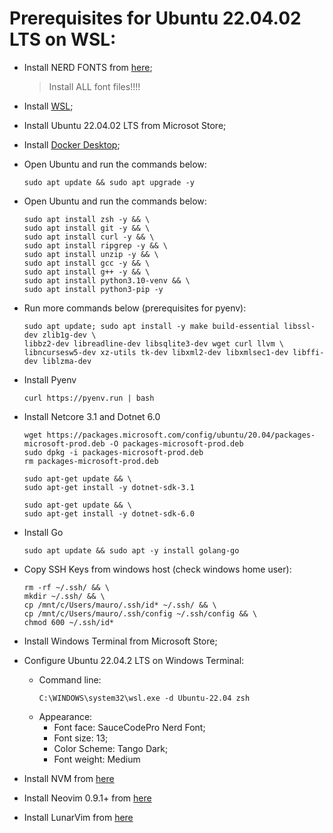 # Prerequisites for Ubuntu 22.04.02 LTS on WSL:

- Install NERD FONTS from [here](fonts/);
  > Install ALL font files!!!!
- Install [WSL](https://docs.microsoft.com/en-us/windows/wsl/install);
- Install Ubuntu 22.04.02 LTS from Microsot Store;
- Install [Docker Desktop](https://www.docker.com/products/docker-desktop/);

- Open Ubuntu and run the commands below:
  ```
  sudo apt update && sudo apt upgrade -y 
  ```

- Open Ubuntu and run the commands below:
  ```
  sudo apt install zsh -y && \
  sudo apt install git -y && \
  sudo apt install curl -y && \
  sudo apt install ripgrep -y && \
  sudo apt install unzip -y && \
  sudo apt install gcc -y && \
  sudo apt install g++ -y && \
  sudo apt install python3.10-venv && \
  sudo apt install python3-pip -y
  ```

- Run more commands below (prerequisites for pyenv):
  ```
  sudo apt update; sudo apt install -y make build-essential libssl-dev zlib1g-dev \
  libbz2-dev libreadline-dev libsqlite3-dev wget curl llvm \
  libncursesw5-dev xz-utils tk-dev libxml2-dev libxmlsec1-dev libffi-dev liblzma-dev
  ```

- Install Pyenv
  ```
  curl https://pyenv.run | bash
  ```

- Install Netcore 3.1 and Dotnet 6.0
  ```
  wget https://packages.microsoft.com/config/ubuntu/20.04/packages-microsoft-prod.deb -O packages-microsoft-prod.deb
  sudo dpkg -i packages-microsoft-prod.deb
  rm packages-microsoft-prod.deb
  ```

  ```
  sudo apt-get update && \
  sudo apt-get install -y dotnet-sdk-3.1
  ```

  ```
  sudo apt-get update && \
  sudo apt-get install -y dotnet-sdk-6.0
  ```
  
- Install Go
  ```
  sudo apt update && sudo apt -y install golang-go 
  ```
  
- Copy SSH Keys from windows host (check windows home user):
  ```
  rm -rf ~/.ssh/ && \
  mkdir ~/.ssh/ && \
  cp /mnt/c/Users/mauro/.ssh/id* ~/.ssh/ && \
  cp /mnt/c/Users/mauro/.ssh/config ~/.ssh/config && \
  chmod 600 ~/.ssh/id*
  ```

- Install Windows Terminal from Microsoft Store;
- Configure Ubuntu 22.04.2 LTS on Windows Terminal:
  - Command line:
    ```
    C:\WINDOWS\system32\wsl.exe -d Ubuntu-22.04 zsh
    ```
  - Appearance:
    - Font face: SauceCodePro Nerd Font;
    - Font size: 13;
    - Color Scheme: Tango Dark;
    - Font weight: Medium
- Install NVM from [here](https://github.com/nvm-sh/nvm#install--update-script) 
- Install Neovim 0.9.1+ from [here](https://github.com/neovim/neovim/releases)
- Install LunarVim from [here](https://www.lunarvim.org/)

